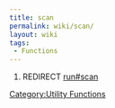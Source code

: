 ```yaml
---
title: scan
permalink: wiki/scan/
layout: wiki
tags:
 - Functions
---
```


1.  REDIRECT [run\#scan](run#scan "wikilink")

[Category:Utility Functions](/wiki/Category:Utility_Functions "wikilink")
